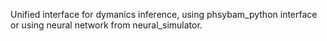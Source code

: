 Unified interface for dymanics inference, using phsybam_python interface or using neural network from neural_simulator.
